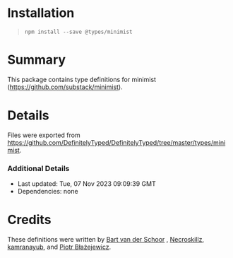 # Installation

> `npm install --save @types/minimist`

# Summary

This package contains type definitions for minimist (https://github.com/substack/minimist).

# Details

Files were exported from https://github.com/DefinitelyTyped/DefinitelyTyped/tree/master/types/minimist.

### Additional Details

* Last updated: Tue, 07 Nov 2023 09:09:39 GMT
* Dependencies: none

# Credits

These definitions were written by [Bart van der Schoor](https://github.com/Bartvds)
, [Necroskillz](https://github.com/Necroskillz), [kamranayub](https://github.com/kamranayub),
and [Piotr Błażejewicz](https://github.com/peterblazejewicz).
